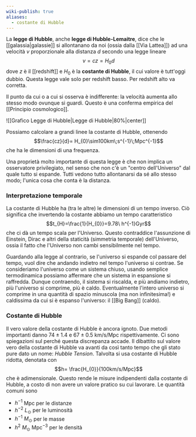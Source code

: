```yaml
---
wiki-publish: true
aliases:
  - costante di Hubble
---
```

La **legge di Hubble**, anche **legge di Hubble-Lemaitre**, dice che le [[galassia|galassie]] si allontanano da noi (ossia dalla [[Via Lattea]]) ad una velocità $v$ proporzionale alla distanza $d$ secondo una legge lineare
$$v=cz=H_{0}d$$
dove $z$ è il [[redshift]] e $H_{0}$ è la **costante di Hubble**, il cui valore è tutt'oggi dubbio. Questa legge vale solo per redshift basso. Per redshift alto va corretta.

Il punto da cui o a cui si osserva è indifferente: la velocità aumenta allo stesso modo ovunque si guardi. Questo è una conferma empirica del [[Principio cosmologico]].

![[Grafico Legge di Hubble|Legge di Hubble|80%|center]]

Possiamo calcolare a grandi linee la costante di Hubble, ottenendo
$$\frac{cz}{d}= H_{0}\sim100km\;s^{-1}\;Mpc^{-1}$$
che ha le dimensioni di una frequenza.

Una proprietà molto importante di questa legge è che non implica un osservatore privilegiato, nel senso che non c'è un "centro dell'Universo" dal quale tutto si espande. Tutti vedono tutto allontanarsi da sé allo stesso modo; l'unica cosa che conta è la distanza.
### Interpretazione temporale
La costante di Hubble ha (tra le altre) le dimensioni di un tempo inverso. Ciò significa che invertendo la costante abbiamo un tempo caratteristico
$$t_{H}=\frac{1}{H_{0}}=9.78\ h^{-1}Gyr$$
che ci dà un tempo scala per l'Universo. Questo contraddice l'assunzione di Einstein, Dirac e altri della staticità (simmetria temporale) dell'Universo, ossia il fatto che l'Universo non cambi sensibilmente nel tempo.

Guardando alla legge al contrario, se l'universo si espande col passare del tempo, vuol dire che andando indietro nel tempo l'universo si contrae. Se consideriamo l'universo come un sistema chiuso, usando semplice termodinamica possiamo affermare che un sistema in espansione si raffredda. Dunque contraendo, il sistema si riscalda, e più andiamo indietro, più l'universo si comprime, più è caldo. Eventualmente l'intero universo si comprime in una quantità di spazio minuscola (ma non infinitesima!) e caldissima da cui si è espanso l'universo: il [[Big Bang]] (caldo).
### Costante di Hubble
Il vero valore della costante di Hubble è ancora ignoto. Due metodi importanti danno $74\pm1.4$ e $67\pm0.5$ km/s/Mpc rispettivamente. Ci sono spiegazioni sul perché questa discrepanza accade. Il dibattito sul valore vero della costante di Hubble va avanti da così tanto tempo che gli stato pure dato un nome: *Hubble Tension*. Talvolta si usa costante di Hubble ridotta, denotata con
$$h= \frac{H_{0}}{100km/s/Mpc}$$
che è adimensionale. Questo rende le misure indipendenti dalla costante di Hubble, a costo di non avere un valore pratico su cui lavorare. Le quantità comuni sono
- $h^{-1}$ Mpc per le distanze
- $h^{-2}\ L_{\odot}$ per le luminosità
- $h^{-1}\ M_{\odot}$ per le masse
- $h^{2}\ M_{\odot}$ Mpc$^{-3}$ per le densità